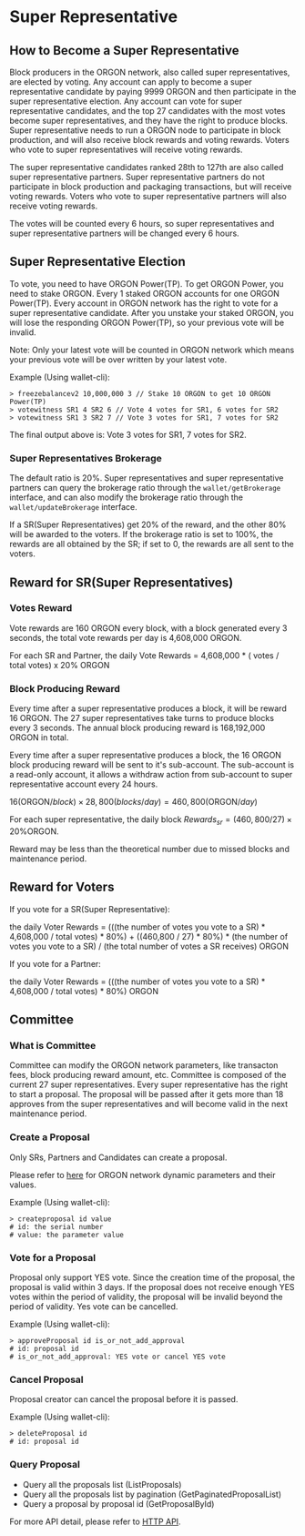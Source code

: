 # Super Representative

## How to Become a Super Representative

Block producers in the ORGON network, also called super representatives, are elected by voting. Any account can apply to become a super representative candidate by paying 9999 ORGON and then participate in the super representative election. Any account can vote for super representative candidates, and the top 27 candidates with the most votes become super representatives, and they have the right to produce blocks. Super representative needs to run a ORGON node to participate in block production, and will also receive block rewards and voting rewards. Voters who vote to super representatives will receive voting rewards.

The super representative candidates ranked 28th to 127th are also called super representative partners. Super representative partners do not participate in block production and packaging transactions, but will receive voting rewards. Voters who vote to super representative partners will also receive voting rewards.

The votes will be counted every 6 hours, so super representatives and super representative partners will be changed every 6 hours.

## Super Representative Election

To vote, you need to have ORGON Power(TP). To get ORGON Power, you need to stake ORGON. Every 1 staked ORGON accounts for one ORGON Power(TP). Every account in ORGON network has the right to vote for a super representative candidate. After you unstake your staked ORGON, you will lose the responding ORGON Power(TP), so your previous vote will be invalid.

Note: Only your latest vote will be counted in ORGON network which means your previous vote will be over written by your latest vote.

Example (Using wallet-cli):

```console
> freezebalancev2 10,000,000 3 // Stake 10 ORGON to get 10 ORGON Power(TP)
> votewitness SR1 4 SR2 6 // Vote 4 votes for SR1, 6 votes for SR2
> votewitness SR1 3 SR2 7 // Vote 3 votes for SR1, 7 votes for SR2
```

The final output above is: Vote 3 votes for SR1, 7 votes for SR2.

### Super Representatives Brokerage

The default ratio is 20%. Super representatives and super representative partners can query the brokerage ratio through the `wallet/getBrokerage` interface, and can also modify the brokerage ratio through the `wallet/updateBrokerage` interface.

If a SR(Super Representatives) get 20% of the reward, and the other 80% will be awarded to the voters. If the brokerage ratio is set to 100%, the rewards are all obtained by the SR; if set to 0, the rewards are all sent to the voters.

## Reward for SR(Super Representatives)

### Votes Reward

Vote rewards are 160 ORGON every block, with a block generated every 3 seconds, the total vote rewards per day is  4,608,000 ORGON.

For each SR and Partner, the daily Vote Rewards = 4,608,000 * ( votes /  total votes) x 20%  ORGON

### Block Producing Reward

Every time after a super representative produces a block, it will be reward 16 ORGON. The 27 super representatives take turns to produce blocks every 3 seconds. The annual block producing reward is 168,192,000 ORGON in total.

Every time after a super representative produces a block, the 16 ORGON block producing reward will be sent to it's sub-account. The sub-account is a read-only account, it allows a withdraw action from sub-account to super representative account every 24 hours.

$16 (\mathsf{ORGON}/block) \times 28,800 (blocks/day) = 460,800 (\mathsf{ORGON}/day)$

For each super representative, the daily block $Rewards_{sr} = (460,800 / 27) \times 20 \% \mathsf{ORGON}$.

Reward may be less than the theoretical number due to missed blocks and maintenance period.

## Reward for Voters

If you vote for a SR(Super Representative):

the daily Voter Rewards = (((the number of votes you vote to a SR) * 4,608,000 / total votes) * 80%) + ((460,800 / 27) * 80%) * (the number of votes you vote to a SR) / (the total number of votes a SR receives) ORGON

If you vote for a Partner:

the daily Voter Rewards = (((the number of votes you vote to a SR) * 4,608,000 / total votes) * 80%) ORGON

## Committee

### What is Committee

Committee can modify the ORGON network parameters, like transacton fees, block producing reward amount, etc. Committee is composed of the current 27 super representatives. Every super representative has the right to start a proposal. The proposal will be passed after it gets more than 18 approves from the super representatives and will become valid in the next maintenance period.

### Create a Proposal

Only SRs, Partners and Candidates can create a proposal.

Please refer to [here](https://tronscan.org/#/sr/committee) for ORGON network dynamic parameters and their values.

Example (Using wallet-cli):

```console
> createproposal id value
# id: the serial number
# value: the parameter value
```


### Vote for a Proposal

Proposal only support YES vote. Since the creation time of the proposal, the proposal is valid within 3 days. If the proposal does not receive enough YES votes within the period of validity, the proposal will be invalid beyond the period of validity. Yes vote can be cancelled.

Example (Using wallet-cli):

```console
> approveProposal id is_or_not_add_approval
# id: proposal id
# is_or_not_add_approval: YES vote or cancel YES vote
```

### Cancel Proposal

Proposal creator can cancel the proposal before it is passed.

Example (Using wallet-cli):

```console
> deleteProposal id
# id: proposal id
```

### Query Proposal

- Query all the proposals list (ListProposals)
- Query all the proposals list by pagination (GetPaginatedProposalList)
- Query a proposal by proposal id (GetProposalById)

For more API detail, please refer to [HTTP API](../api/http.md).
